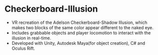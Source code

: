 # Checkerboard-Illusion
- VR recreation of the Adelson Checkerboard-Shadow Illusion, which makes two blocks of the same color appear different to the naked eye.
- Includes grabbable objects and player locomotion to interact with the illusion in real-time.
- Developed with Unity, Autodesk Maya(for object creation), C# and Oculus Rift.

